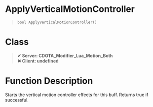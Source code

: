 # ApplyVerticalMotionController
> `bool ApplyVerticalMotionController()`
# Class
> __✔ Server: CDOTA_Modifier_Lua_Motion_Both__  
> __✖ Client: undefined__  
# Function Description
Starts the vertical motion controller effects for this buff.  Returns true if successful.
